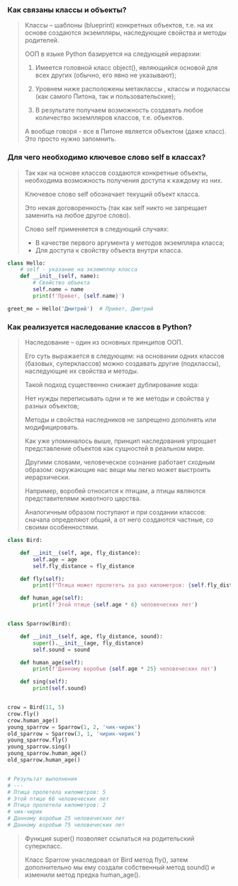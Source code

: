 ### Как связаны классы и объекты?

> Классы – шаблоны (blueprint) конкретных объектов, т.е. на их основе создаются экземпляры, наследующие свойства и методы родителей.
> 
> ООП в языке Python базируется на следующей иерархии:
> 
> 1. Имеется головной класс object(), являющийся основой для всех других (обычно, его явно не указывают);
> 
> 2. Уровнем ниже расположены метаклассы , классы и подклассы (как самого Питона, так и пользовательские);
> 
> 3. В результате получаем возможность создавать любое количество экземпляров классов, т.е. объектов.
> 
> А вообще говоря - все в Питоне является объектом (даже класс). Это просто нужно запомнить.

### Для чего необходимо ключевое слово self в классах?

> Так как на основе классов создаются конкретные объекты, необходима возможность получения доступа к каждому из них. 
> 
> Ключевое слово self обозначает текущий объект класса. 
> 
> Это некая договоренность (так как self никто не запрещает заменить на любое другое слово).
> 
> Слово self применяется в следующий случаях:
> - В качестве первого аргумента у методов экземпляра класса;
> - Для доступа к свойству объекта внутри класса.

```python
class Hello:
    # self - указание на экземпляр класса
    def __init__(self, name):
        # Свойство объекта
        self.name = name
        print(f'Привет, {self.name}')

greet_me = Hello('Дмитрий')  # Привет, Дмитрий
```

### Как реализуется наследование классов в Python?
> Наследование – один из основных принципов ООП. 
> 
> Его суть выражается в следующем: на основании одних классов (базовых, суперклассов) можно создавать другие (подклассы), наследующие их свойства и методы.
> 
> Такой подход существенно снижает дублирование кода:
> 
> Нет нужды переписывать одни и те же методы и свойства у разных объектов;
> 
> Методы и свойства наследников не запрещено дополнять или модифицировать.
> 
> Как уже упоминалось выше, принцип наследования упрощает представление объектов как сущностей в реальном мире. 
> 
> Другими словами, человеческое сознание работает сходным образом: окружающие нас вещи мы легко может выстроить иерархически. 
> 
> Например, воробей относится к птицам, а птицы являются представителями животного царства. 
> 
> Аналогичным образом поступают и при создании классов: сначала определяют общий, а от него создаются частные, со своими особенностями.

```python
class Bird:

    def __init__(self, age, fly_distance):
        self.age = age
        self.fly_distance = fly_distance

    def fly(self):
        print(f"Птица может пролететь за раз километров: {self.fly_distance}")

    def human_age(self):
        print(f'Этой птице {self.age * 6} человеческих лет')


class Sparrow(Bird):

    def __init__(self, age, fly_distance, sound):
        super().__init__(age, fly_distance)
        self.sound = sound

    def human_age(self):
        print(f'Данному воробью {self.age * 25} человеческих лет')

    def sing(self):
        print(self.sound)


crow = Bird(11, 5)
crow.fly()
crow.human_age()
young_sparrow = Sparrow(1, 2, 'чик-чирик')
old_sparrow = Sparrow(3, 1, 'чирик-чирик')
young_sparrow.fly()
young_sparrow.sing()
young_sparrow.human_age()
old_sparrow.human_age()


# Результат выполнения
# ---
# Птица пролетела километров: 5
# Этой птице 66 человеческих лет
# Птица пролетела километров: 2
# чик-чирик
# Данному воробью 25 человеческих лет
# Данному воробью 75 человеческих лет
```

> Функция super() позволяет ссылаться на родительский суперкласс. 
> 
> Класс Sparrow унаследовал от Bird метод fly(), затем дополнительно мы ему создали собственный метод sound() и изменили метод предка human_age().
